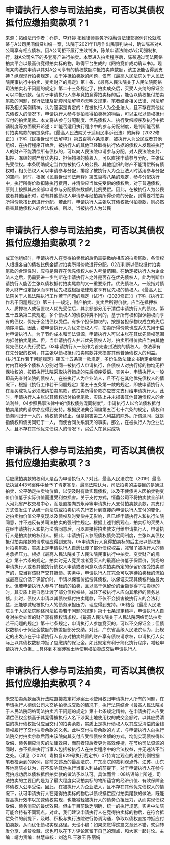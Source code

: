 # 申请执行人参与司法拍卖，可否以其债权抵付应缴拍卖款项？1

来源：拓维法讯作者：乔恺、李舒婷 拓维律师事务所投融资法律部案例讨论就陈某与A公司民间借贷纠纷一案，法院于2021年11月作出民事判决书，确认陈某对A公司享有相应债权。因A公司拒不履行生效判决，陈某申请法院对A公司强制执行，就A公司名下的多套房产进行拍卖。本案进入拍卖程序后，陈某通过司法网络拍卖平台以最高价竞得拍卖标的物，取得平台生成的《网络竞价成功确认书》。现陈某向法院申请以其对A公司享有的债权数额冲抵拍卖款数额，该主张能否得到支持？纵观现行拍卖规定，关于冲抵拍卖款的问题，仅有《最高人民法院关于人民法院民事执行中拍卖、变卖财产的规定》第十条、《最高人民法院关于人民法院网络司法拍卖若干问题的规定》第二十三条规定了，拍卖成交后，买受人交纳的保证金可以冲抵价款。但对于申请执行人参与竞拍竞得拍卖标的后，能否以债权抵付拍卖尾款的问题，现行法律及配套司法解释均无明文规定。笔者结合相关法律、司法解释及相关案例精神，认为答案是肯定的：在被执行人为企业法人，且不存在其他优先债权人的情况下，申请执行人参与竞拍竞得拍卖标的物后，可以主张以债权抵付应付的拍卖尾款。本文将从参与分配制度、优先债权人、执行受偿顺序及执行中抵销制度等方面展开论述：01能否适用执行程序中的参与分配制度，是判断能否抵付拍卖尾款的前提条件。《最高人民法院关于适用民事诉讼法〉的解释（2022修正）》（下称《民事诉讼司法解释》）第五百零六条规定，被执行人为公民或者其他组织，在执行程序开始后，被执行人的其他已经取得执行依据的债权人发现被执行人的财产不能清偿所有债权的，可以向人民法院申请参与分配。对人民法院查封、扣押、冻结的财产有优先权、担保物权的债权人，可以直接申请参与分配，主张优先受偿权。本条明确规定当作为被执行人的公民、其他组织的财产不能清偿所有债权时，相关债权人可以申请参与分配，排除了被执行人为企业法人时适用参与分配的空间。同时，根据《民事诉讼司法解释》第五百零八条的规定，参与分配执行中，执行所得价款扣除执行费用，并清偿应当优先受偿的债权后，对于普通债权，原则上按照其占全部申请参与分配债权数额的比例受偿。因此，在被执行人为公民或者其他组织时，若有其他债权人申请参与经拍卖所得价款的分配，则需要将拍卖所得价款按比例进行分配。若此时，申请执行人主张以其债权抵付拍卖款，则必然损害其他债权人的合法权益。所以，当被执行人为公民

# 申请执行人参与司法拍卖，可否以其债权抵付应缴拍卖款项？2

或其他组织时，申请执行人在竞得拍卖标的后仍需要缴纳相应的拍卖尾款，各债权人根据各自的债权比例金额对拍卖所得价款进行分配。02在判断以债权抵付拍卖尾款的合理性时，应将是否存在优先债权人纳入考量范围。在确定被执行人为企业法人之后，仍需要进一步判断在申请执行人之外是否存在优先债权人，此为判断申请执行人能否主张以债权抵付拍卖尾款的又一重要条件。优先债权人，一般指对债务人财产设定担保而享有优先权或根据法律规定享有优先权的债权人。《最高人民法院关于人民法院执行工作若干问题的规定（试行）（2020修正）》（下称《执行工作若干问题规定》）第三十一规定，财产拍卖、变卖后所得价款，应当在抵押权人、质押权人或留置权人优先受偿后，其余额部分用于清偿申请执行人的债权。第五十五条第二款规定，多个债权人的债权种类不同的，基于所有权和担保物权而享有的债权，优先于金钱债权受偿。有多个担保物权的，按照各担保物权成立的先后顺序清偿。因此，若申请执行人为优先债权人时，拍卖所得价款也应系优先用于偿付申请执行人，为了节约成本和司法资源，申请执行人可以主张在其优先债权范围内抵付拍卖尾款。但，当申请执行人并非优先债权人时，拍卖所得价款应当由其他优先债权人先行受偿。03申请执行人一般作为首先查封法院的债权人，依法享有在先分配的权利，其主张以债权抵付拍卖尾款并未损害其他普通债权人的利益。《执行工作若干问题规定》第五十五条第一款规定，多份生效法律文书确定金钱给付内容的多个债权人分别对同一被执行人申请执行，各债权人对执行标的物均无担保物权的，按照执行法院采取执行措施的先后顺序受偿。实务中，申请执行人一般即首先查封法院的债权人。在被执行人为企业法人，且不存在其他优先债权人的情况下，根据《执行工作若干问题规定》第五十五条第一款的规定，即使申请执行人在竞买成功后必须缴纳拍卖尾款，该拍卖所得价款亦应首先支付给申请执行人。此时，申请执行人主张以其债权抵付拍卖尾款，实质上并未损害其他普通债权人的合法利益。04参照民事法律中的“债权债务混同制度”，申请执行人以合法债权抵付拍卖尾款的请求亦应得到支持。根据民法典合同编第五百七十六条的规定，债权和债务同归于一人的，债权债务终止，但是损害第三人利益的除外。所谓混同，就是指债权和债务同归于一人，而使合同关系消灭的事实。那么，在被执行人为企业法人，且不存在其他优先债权人的情况下，买受人在竞买成功

# 申请执行人参与司法拍卖，可否以其债权抵付应缴拍卖款项？3

后应缴拍卖款的权利人是否为申请执行人？对此，最高人民法院在（2019）最高法执监443号案件中给予了肯定答复。最高法院认为，司法拍卖的主要目的是通过拍卖，公平确定拍卖物价值，以便及时有效实现债权，以及不使债务人因拍卖物变价价值低于实际价值而遭受利益损害。关于支付方式，恒鼎公司不将拍卖款全部转入河北省产权交易中心，而是直接向贾永泽等申请执行人支付拍卖款余款，其支付方式仅发生了从统一向法院或拍卖机构先行支付到直接向申请执行人支付的变化，对拍卖物价值公平变现以及债权及时受偿并无影响，且已经申请执行人和执行法院同意，并不违反有关司法拍卖的强制性规定。根据上述判例观点，拍卖标的买受人在经申请执行人和执行法院同意后，可以直接将拍卖款支付给申请执行人，申请执行人是拍卖款的权利人。据此，申请执行人参照债权债务混同制度，主张以其债权抵付拍卖尾款的请求理应得到支持。05申请执行人竞得拍卖标的后主张以债权抵付拍卖尾款，实质上是申请执行人自愿让渡了部分债权权益，减轻了被执行人的债务承担压力。根据《最高人民法院关于人民法院民事执行中拍卖、变卖财产的规定》第十六条的规定，拍卖时无人竞买或者竞买人的最高应价低于保留价，到场的申请执行人或者其他执行债权人申请或者同意以该次拍卖所定的保留价接受拍卖财产的，应当将该财产交其抵债。实务中，申请执行人其完全可以等待拍卖标的流拍或最高应价低于保留价时，申请以保留价抵偿其债权，以保证实现其债权利益最大化。但若申请执行人参与了标的的拍卖，且以高于保留价的金额竞得了拍卖标的时，其实质上是自愿让渡了部分债权权益，减轻了被执行人应向其承担的债务总额。此时，债权人申请以其债权抵付拍卖尾款，不仅不会损害被执行人的合法利益，还能够减轻被执行人的债务承担压力，理应得到支持。06结合《最高人民法院关于人民法院网络司法拍卖若干问题的规定》第十七条规定精神，申请执行人自身对拍卖处置的财产享有债权请求权。《最高人民法院关于人民法院网络司法拍卖若干问题的规定》第十七条规定，申请执行人参加竞买的，可以不交保证金；但债权数额小于保证金数额的按差额部分交纳。对此，广东省高级人民法院认为，此规定的出发点在于申请执行人自身对拍卖处置的财产享有债权请求权，申请执行人实际上以其债权数额冲抵了应缴纳的保证金。如此规定有利于简化执行程序，减轻申请执行人负担……具体到本案涉案土地使用权拍卖成交后申请执行人

# 申请执行人参与司法拍卖，可否以其债权抵付应缴拍卖款项？4

未交拍卖余款而执行法院直接裁定将涉案土地使用权归申请执行人所有的问题，在申请执行人德信公司未交纳拍卖成交款的情况下，执行法院结合《最高人民法院关于人民法院网络司法拍卖若干问题的规定》第十七条规定精神，在申请执行人应受清偿债权金额高于其竞得被执行人名下涉案土地使用权的成交金额时，以其应受清偿的执行债权抵付应当交付的拍卖余款，实质上是执行债权人以其应受清偿的金钱债权履行了交付拍卖余款的义务。此种交付拍卖余款的方式，与申请执行人向执行法院交付拍卖余款后再由该院向其支付应受偿债权金额的方式，均能实现债权得以受偿、债务相应消灭的法律效果，而前者较后者更为高效便捷，在节约司法资源的同时，亦不损害执行当事人包括被执行人在拍卖程序中的合法权益，并无违法不当之处。（详见（2020）粤执复629号执行裁定书）07持肯定观点的法院判例根据笔者检索到的案例，除前文述及的最高法院、广东高院的裁判观点外，江苏、山东等地高院亦认为，在不影响其他执行当事人利益的前提下，对于申请执行人在参与竞拍成功后以债权抵偿拍卖款的做法予以认可。具体而言：08结语综上所述，司法拍卖的主要目的是为了最大程度实现拍卖标的物所蕴含的经济价值、有效保障全体债权人公平受偿。因此，在被执行人为企业法人，且不存在其他优先债权人的情况下，认可申请执行人在竞得拍卖标的物后以债权抵偿应付拍卖尾款的做法，既能提高执行效率以加速债权实现，也能减轻被执行人的债务负担压力，从而实现债权受偿、债务消灭的最优效果。但由于目前缺乏明确、统一的执行规范，实务中法院可能会持有不同观点。对此，我们建议申请执行人在竞得拍卖标的物后，在符合抵偿条件的前提下，及时、积极与执行法院进行协调沟通，争取以债权直接冲抵应付拍卖款，从而优化债权实现路径。无讼小编：如果您觉得这篇文章还不错，欢迎转发分享、点赞收藏，您也可以在下方评论区留下自己的观点，和大家一起讨论。主编：靖力责编：林慧审核：刘逸凡 王雅玉 陈丽娟

